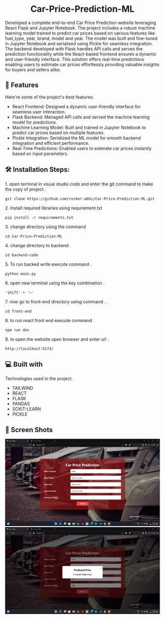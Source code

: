 <h1 align="center" id="title">Car-Price-Prediction-ML</h1>

<p id="description">Developed a complete end-to-end Car Price Prediction website leveraging React Flask and Jupyter Notebook. The project includes a robust machine learning model trained to predict car prices based on various features like fuel_type, year,  brand, model and year. The model was built and fine-tuned in Jupyter Notebook and serialized using Pickle for seamless integration. The backend developed with Flask handles API calls and serves the prediction functionality while the React-based frontend ensures a dynamic and user-friendly interface. This solution offers real-time predictions enabling users to estimate car prices effortlessly providing valuable insights for buyers and sellers alike.</p>

  
  
<h2>🧐 Features</h2>

Here're some of the project's best features:

*   React Frontend: Designed a dynamic user-friendly interface for seamless user interaction.
*   Flask Backend: Managed API calls and served the machine learning model for predictions.
*   Machine Learning Model: Built and trained in Jupyter Notebook to predict car prices based on multiple features.
*   Pickle Integration: Serialized the ML model for smooth backend integration and efficient performance.
*   Real-Time Predictions: Enabled users to estimate car prices instantly based on input parameters.

<h2>🛠️ Installation Steps:</h2>

<p>1. open terminal in visual studio code and enter the git command to make the copy of project .</p>

```
git clone https://github.com/rocker-abhi/Car-Price-Prediction-ML.git
```

<p>2. Install required libraries using requirement.txt </p>

```
pip install -r requirements.txt
```

<p>3. change directory using the command</p>

```
cd Car-Price-Prediction-ML
```

<p>4. change directory to backend .</p>

```
cd backend-code
```

<p>5. To run backed write execute command .</p>

```
python main.py
```

<p>6. open new terminal using the key combination .</p>

```
'shift' + '~'
```

<p>7. now go to front-end directory using command . .</p>

```
cd front-end
```

<p>8. to run react front end execute command .</p>

```
npm run dev
```

<p>9. to open the website open browser and enter url .</p>

```
http://localhost:5173/
```

<h2>💻 Built with</h2>

Technologies used in the project:

*   TAILWIND
*   REACT
*   FLASK
*   PANDAS
*   SCKIT-LEARN
*   PICKLE

  
<h2>🧐 Screen Shots </h2>

<img src="Screen Shot/ss_1.png" alt="Screenshot" />
<img src="Screen Shot/ss_2.png" alt="Screenshot" />
